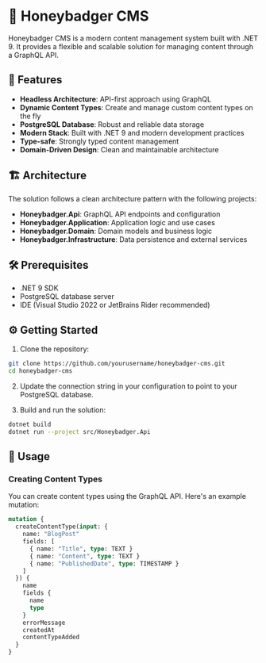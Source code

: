 ﻿# 🦡 Honeybadger CMS

Honeybadger CMS is a modern content management system built with .NET 9. It provides a flexible and scalable solution for managing content through a GraphQL API.

## 🚀 Features

- **Headless Architecture**: API-first approach using GraphQL
- **Dynamic Content Types**: Create and manage custom content types on the fly
- **PostgreSQL Database**: Robust and reliable data storage
- **Modern Stack**: Built with .NET 9 and modern development practices
- **Type-safe**: Strongly typed content management
- **Domain-Driven Design**: Clean and maintainable architecture

## 🏗️ Architecture

The solution follows a clean architecture pattern with the following projects:

- **Honeybadger.Api**: GraphQL API endpoints and configuration
- **Honeybadger.Application**: Application logic and use cases
- **Honeybadger.Domain**: Domain models and business logic
- **Honeybadger.Infrastructure**: Data persistence and external services

## 🛠️ Prerequisites

- .NET 9 SDK
- PostgreSQL database server
- IDE (Visual Studio 2022 or JetBrains Rider recommended)

## ⚙️ Getting Started

1. Clone the repository:
```bash
git clone https://github.com/yourusername/honeybadger-cms.git
cd honeybadger-cms
```

2. Update the connection string in your configuration to point to your PostgreSQL database.

3. Build and run the solution:
```bash
dotnet build
dotnet run --project src/Honeybadger.Api
```

## 📝 Usage

### Creating Content Types

You can create content types using the GraphQL API. Here's an example mutation:

```graphql
mutation {
  createContentType(input: {
    name: "BlogPost"
    fields: [
      { name: "Title", type: TEXT }
      { name: "Content", type: TEXT }
      { name: "PublishedDate", type: TIMESTAMP }
    ]
  }) {
    name
    fields {
      name
      type
    }
    errorMessage
    createdAt
    contentTypeAdded
  }
}
```